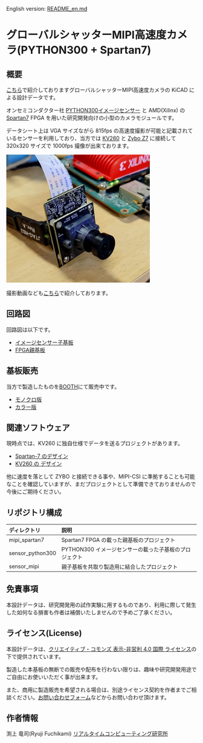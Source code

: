English version: [README_en.md](README_en.md)

# グローバルシャッターMIPI高速度カメラ(PYTHON300 + Spartan7)

## 概要

[こちら](https://rtc-lab.com/products/rtcl-cam-p3s7-mipi/)で紹介しておりますグローバルシャッターMIPI高速度カメラの KiCAD による設計データです。

オンセミコンダクター社 [PYTHON300イメージセンサー](https://www.onsemi.jp/products/sensors/image-sensors/python300) と AMD(Xilinx) の [Spartan7](https://www.amd.com/ja/products/adaptive-socs-and-fpgas/fpga/spartan-7.html) FPGA を用いた研究開発向けの小型のカメラモジュールです。

データシート上は VGA サイズながら 815fps の高速度撮影が可能と記載されているセンサーを利用しており、当方では [KV260](https://www.amd.com/ja/products/system-on-modules/kria/k26/kv260-vision-starter-kit.html) と [Zybo Z7](https://digilent.com/shop/zybo-z7-zynq-7000-arm-fpga-soc-development-board/) に接続して 320x320 サイズで 1000fps 撮像が出来ております。

![カメラ外観写真](docs/images/camera_photo.png)

撮影動画なども[こちら](https://rtc-lab.com/products/rtcl-cam-p3s7-mipi/)で紹介しております。

## 回路図

回路図は以下です。

- [イメージセンサー子基板](sensor_python300/sensor_python300.pdf)
- [FPGA親基板](mipi_spartan7/mipi_spartan7.pdf)


## 基板販売

当方で製造したものを[BOOTH](https://rtc-lab.booth.pm/)にて販売中です。

- [モノクロ版](https://rtc-lab.booth.pm/items/7427869)
- [カラー版](https://rtc-lab.booth.pm/items/7428802)


## 関連ソフトウェア

現時点では、KV260 に独自仕様でデータを送るプロジェクトがあります。

- [Spartan-7 のデザイン](https://github.com/ryuz/rtcl-designs/tree/main/projects/rtcl_p3s7/rtcl_p3s7_mipi)
- [KV260 の デザイン](https://github.com/ryuz/rtcl-designs/tree/main/projects/kv260/kv260_rtcl_p3s7_hs)


他に速度を落として ZYBO と接続できる事や、MIPI-CSI に準拠することも可能なことを確認していますが、まだプロジェクトとして準備できておりませんので今後にご期待ください。


## リポジトリ構成

| ディレクトリ |  説明                                            |
|:------------|:------------------------------------------------|
| mipi_spartan7    | Spartan7 FPGA の載った親基板のプロジェクト |
| sensor_python300 | PYTHON300 イメージセンサーの載った子基板のプロジェクト |
| sensor_mipi      | 親子基板を共取り製造用に結合したプロジェクト |


## 免責事項

本設計データは、研究開発用の試作実験に用するものであり、利用に際して発生した如何なる損害も作者は補償いたしませんので予めご了承ください。

## ライセンス(License)

本設計データは、[クリエイティブ・コモンズ 表示-非営利 4.0 国際 ライセンス](https://creativecommons.org/licenses/by-nc/4.0/deed.ja)の下で提供されています。

製造した本基板の無断での販売や配布を行わない限りは、趣味や研究開発用途でご自由にお使いいただく事が出来ます。

また、商用に製造販売を希望される場合は、別途ライセンス契約を作者までご相談ください。[お問い合わせフォーム](https://rtc-lab.com/contact/)などからお問い合わせ頂けます。


## 作者情報

渕上 竜司(Ryuji Fuchikami)
[リアルタイムコンピューティング研究所](https://rtc-lab.com/)
